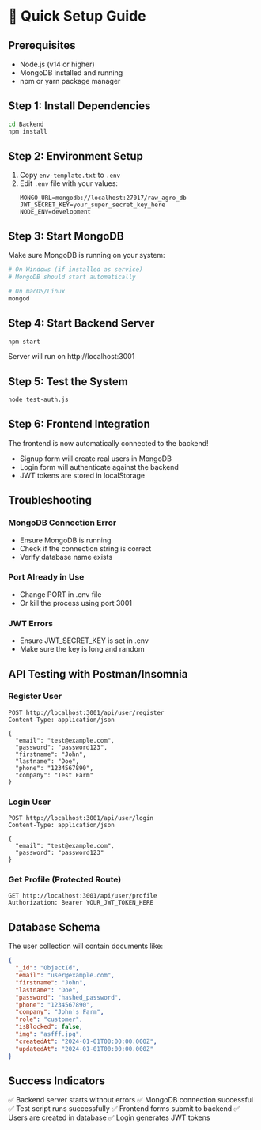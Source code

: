 # 🚀 Quick Setup Guide

## Prerequisites
- Node.js (v14 or higher)
- MongoDB installed and running
- npm or yarn package manager

## Step 1: Install Dependencies
```bash
cd Backend
npm install
```

## Step 2: Environment Setup
1. Copy `env-template.txt` to `.env`
2. Edit `.env` file with your values:
   ```env
   MONGO_URL=mongodb://localhost:27017/raw_agro_db
   JWT_SECRET_KEY=your_super_secret_key_here
   NODE_ENV=development
   ```

## Step 3: Start MongoDB
Make sure MongoDB is running on your system:
```bash
# On Windows (if installed as service)
# MongoDB should start automatically

# On macOS/Linux
mongod
```

## Step 4: Start Backend Server
```bash
npm start
```
Server will run on http://localhost:3001

## Step 5: Test the System
```bash
node test-auth.js
```

## Step 6: Frontend Integration
The frontend is now automatically connected to the backend!
- Signup form will create real users in MongoDB
- Login form will authenticate against the backend
- JWT tokens are stored in localStorage

## Troubleshooting

### MongoDB Connection Error
- Ensure MongoDB is running
- Check if the connection string is correct
- Verify database name exists

### Port Already in Use
- Change PORT in .env file
- Or kill the process using port 3001

### JWT Errors
- Ensure JWT_SECRET_KEY is set in .env
- Make sure the key is long and random

## API Testing with Postman/Insomnia

### Register User
```
POST http://localhost:3001/api/user/register
Content-Type: application/json

{
  "email": "test@example.com",
  "password": "password123",
  "firstname": "John",
  "lastname": "Doe",
  "phone": "1234567890",
  "company": "Test Farm"
}
```

### Login User
```
POST http://localhost:3001/api/user/login
Content-Type: application/json

{
  "email": "test@example.com",
  "password": "password123"
}
```

### Get Profile (Protected Route)
```
GET http://localhost:3001/api/user/profile
Authorization: Bearer YOUR_JWT_TOKEN_HERE
```

## Database Schema
The user collection will contain documents like:
```json
{
  "_id": "ObjectId",
  "email": "user@example.com",
  "firstname": "John",
  "lastname": "Doe",
  "password": "hashed_password",
  "phone": "1234567890",
  "company": "John's Farm",
  "role": "customer",
  "isBlocked": false,
  "img": "asfff.jpg",
  "createdAt": "2024-01-01T00:00:00.000Z",
  "updatedAt": "2024-01-01T00:00:00.000Z"
}
```

## Success Indicators
✅ Backend server starts without errors
✅ MongoDB connection successful
✅ Test script runs successfully
✅ Frontend forms submit to backend
✅ Users are created in database
✅ Login generates JWT tokens
